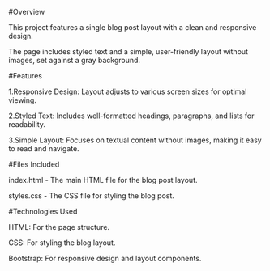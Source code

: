 #Overview

This project features a single blog post layout with a clean and responsive design. 

The page includes styled text and a simple, user-friendly layout without images, set against a gray background.


#Features

1.Responsive Design: Layout adjusts to various screen sizes for optimal viewing.

2.Styled Text: Includes well-formatted headings, paragraphs, and lists for readability.

3.Simple Layout: Focuses on textual content without images, making it easy to read and navigate.


#Files Included

index.html - The main HTML file for the blog post layout.

styles.css - The CSS file for styling the blog post.


#Technologies Used

HTML: For the page structure.

CSS: For styling the blog layout.

Bootstrap: For responsive design and layout components.
